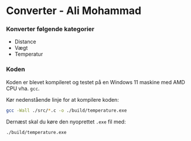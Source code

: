 # Converter - Ali Mohammad

### Konverter følgende kategorier
* Distance
* Vægt
* Temperatur

### Koden

Koden er blevet kompileret og testet på en Windows 11 maskine med AMD CPU vha. `gcc`.

Kør nedenstående linje for at kompilere koden:

```sh
gcc -Wall ./src/*.c -o ./build/temperature.exe
```

Dernæst skal du køre den nyoprettet `.exe` fil med:

```sh
./build/temperature.exe
```


#
